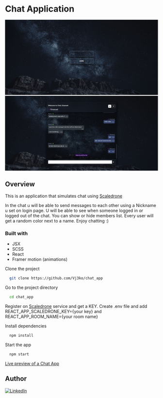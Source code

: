 # Chat Application

![Screenshot of chat login](design/ss-1.png)
![Screenshot of chat messaging](design/ss-2.png)

## Overview

This is an application that simulates chat using [Scaledrone](https://https://www.scaledrone.com/)

In the chat u will be able to send messages to each other using a Nickname u set on login page.
U will be able to see when someone logged in or logged out of the chat. You can show or hide members list.
Every user will get a random color next to a name.
Enjoy chatting :)

### Built with

- JSX
- SCSS
- React
- Framer motion (animations)

Clone the project

```bash
  git clone https://github.com/Vj3ko/chat_app
```

Go to the project directory

```bash
  cd chat_app
```

Register on [Scaledrone](https://https://www.scaledrone.com/) service and get a KEY.
Create .env file and add REACT_APP_SCALEDRONE_KEY={your key} and REACT_APP_ROOM_NAME={your room name}

Install dependencies

```bash
  npm install
```

Start the app

```bash
  npm start
```

[Live preview of a Chat App](https://chat-app-6p8.pages.dev/)

## Author

<p><a href="https://www.linkedin.com/in/vdizdar/"><img align="center" src="https://i.ibb.co/6Jw1g19/linkedin-icon.png" alt="LinkedIn" height="auto" width="30"/></a>&nbsp;
